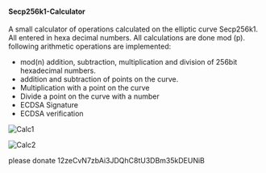 #### Secp256k1-Calculator

A small calculator of operations calculated on the elliptic curve Secp256k1.
All entered in hexa decimal numbers.
All calculations are done mod (p).
following arithmetic operations are implemented:
- mod(n) addition, subtraction, multiplication and division of 256bit hexadecimal numbers.  
- addition and subtraction of points on the curve. 
- Multiplication with a point on the curve
- Divide a point on the curve with a number
- ECDSA Signature 
- ECDSA verification



![Calc1](https://user-images.githubusercontent.com/34688939/68996640-257c1d00-089d-11ea-960b-4a55e3ef7781.png)







![Calc2](https://user-images.githubusercontent.com/34688939/68996866-18146200-08a0-11ea-97f6-a23da9794d2a.png)

please donate 12zeCvN7zbAi3JDQhC8tU3DBm35kDEUNiB

